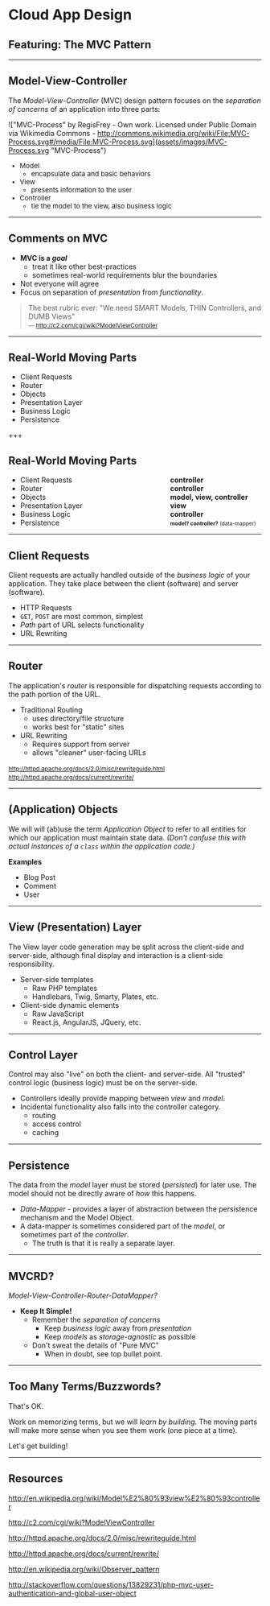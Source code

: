 # Cloud App Design
## Featuring: The MVC Pattern

---

## Model-View-Controller

The _Model-View-Controller_ (MVC) design pattern focuses on the _separation of concerns_ of an application into three parts:

<!-- .element: style="width: 9em; position: relative; float: right; display: block;" -->
!["MVC-Process" by RegisFrey - Own work. Licensed under Public Domain via Wikimedia Commons - http://commons.wikimedia.org/wiki/File:MVC-Process.svg#/media/File:MVC-Process.svg](assets/images/MVC-Process.svg "MVC-Process")
<small style="width: 17em; font-size: 95%;">

* Model
    - encapsulate data and basic behaviors
* View
    - presents information to the user
* Controller
    - tie the model to the view, also business logic

</small>

---

## Comments on MVC

* **MVC is a _goal_**
    - treat it like other best-practices
    - sometimes real-world requirements blur the boundaries
* Not everyone will agree
* Focus on separation of _presentation_ from _functionality_.

>  The best rubric ever: "We need SMART Models, THIN Controllers, and DUMB Views"<br><small>&mdash; http://c2.com/cgi/wiki?ModelViewController</small>

---

## Real-World Moving Parts

* Client Requests  <div style="float: right; width: 13em; text-align: left; padding-left: 1.2em;"> &nbsp; </div>
* Router  <div style="float: right; width: 13em; text-align: left; padding-left: 1.2em;"> &nbsp; </div>
* Objects  <div style="float: right; width: 13em; text-align: left; padding-left: 1.2em;"> &nbsp; </div>
* Presentation Layer  <div style="float: right; width: 13em; text-align: left; padding-left: 1.2em;"> &nbsp; </div>
* Business Logic  <div style="float: right; width: 13em; text-align: left; padding-left: 1.2em;"> &nbsp; </div>
* Persistence  <div style="float: right; width: 13em; text-align: left; padding-left: 1.2em;"> &nbsp; </div>

<!-- .slide: data-transition="fade" -->

+++

<!-- .slide: data-transition="fade" -->

## Real-World Moving Parts

* Client Requests  <div style="float: right; width: 13em; text-align: left; padding-left: 1.2em;"><b>controller</b></div>
* Router  <div style="float: right; width: 13em; text-align: left; padding-left: 1.2em;"><b>controller</b></div>
* Objects  <div style="float: right; width: 13em; text-align: left; padding-left: 1.2em;"><b>model, view, controller</b></div>
* Presentation Layer  <div style="float: right; width: 13em; text-align: left; padding-left: 1.2em;"><b>view</b></div>
* Business Logic  <div style="float: right; width: 13em; text-align: left; padding-left: 1.2em;"><b>controller</b></div>
* Persistence  <div style="float: right; width: 13em; text-align: left; padding-left: 1.2em;"><span style="font-size:75%;"><b>model? controller?</b>&nbsp;(data-mapper)</span></div>

---

## Client Requests

Client requests are actually handled outside of the _business logic_ of your application.  They take place between the client (software) and server (software).

* HTTP Requests
* `GET`, `POST` are most common, simplest
* _Path_ part of URL selects functionality
* URL Rewriting

---

## Router

The application's _router_ is responsible for dispatching requests according to the path portion of the URL.

* Traditional Routing
    - uses directory/file structure
    - works best for "static" sites
* URL Rewriting
    - Requires support from server
    - allows "cleaner" user-facing URLs

<small>http://httpd.apache.org/docs/2.0/misc/rewriteguide.html<br>http://httpd.apache.org/docs/current/rewrite/</small>

---

## (Application) Objects

We will will (ab)use the term _Application Object_ to refer to all entities for which our application must maintain state data.  <i>(Don't confuse this with actual instances of a `class` within the application code.)</i>

**Examples**
<small style="font-size: 100%; display: block; margin-left: .5em; width: 800px; text-align: left;">

* Blog Post
* Comment
* User

</small>

---

## View (Presentation) Layer

The View layer code generation may be split across the client-side and server-side, although final display and interaction is a client-side responsibility.

* Server-side templates
    - Raw PHP templates
    - Handlebars, Twig, Smarty, Plates, etc.
* Client-side dynamic elements
    - Raw JavaScript
    - React.js, AngularJS, JQuery, etc.

---

## Control Layer

Control may also "live" on both the client- and server-side.  All "trusted" control logic (business logic) must be on the server-side.

* Controllers ideally provide mapping between _view_ and _model_.
* Incidental functionality also falls into the controller category.
    - routing
    - access control
    - caching

---

## Persistence

The data from the _model_ layer must be stored (_persisted_) for later use.  The model should not be directly aware of _how_ this happens.

* _Data-Mapper_ - provides a layer of abstraction between the persistence mechanism and the Model Object.
* A data-mapper is sometimes considered part of the _model_, or sometimes part of the _controller_.
    - The truth is that it is really a separate layer.

---

<!-- .slide: data-background="assets/images/grumpy-cloud-outline.jpg" class="bg-box" -->

## MVCRD?

_Model-View-Controller-Router-DataMapper?_

* **Keep It Simple!**
    - Remember the _separation of concerns_
        + Keep _business logic_ away from _presentation_
        + Keep _models_ as _storage-agnostic_ as possible
    - Don't sweat the details of "Pure MVC"
        + When in doubt, see top bullet point.

---

<!-- .slide: data-background="assets/images/cloud_sparks.jpg" class="bg-box" -->

## Too Many Terms/Buzzwords?

That's OK.  

Work on memorizing terms, but we will _learn by building_.  The moving parts will make more sense when you see them work (one piece at a time).

Let's get building!

---

## Resources

http://en.wikipedia.org/wiki/Model%E2%80%93view%E2%80%93controller

http://c2.com/cgi/wiki?ModelViewController

http://httpd.apache.org/docs/2.0/misc/rewriteguide.html

http://httpd.apache.org/docs/current/rewrite/

http://en.wikipedia.org/wiki/Observer_pattern

http://stackoverflow.com/questions/13829231/php-mvc-user-authentication-and-global-user-object


